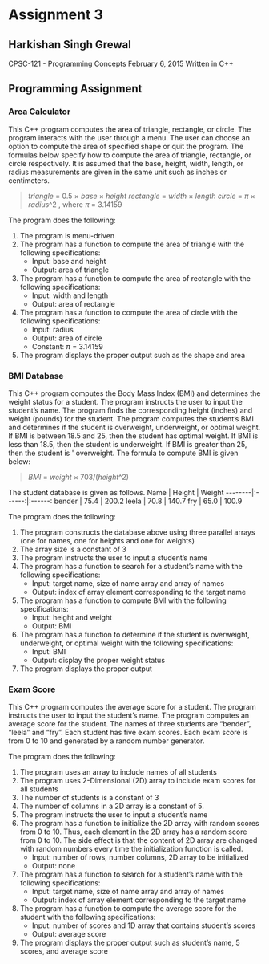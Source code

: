 # Assignment 3

## Harkishan Singh Grewal

CPSC-121 - Programming Concepts
February 6, 2015
Written in C++

## Programming Assignment

### Area Calculator
This C++ program computes the area of triangle, rectangle, or circle. The
program interacts with the user through a menu. The user can choose an option
to compute the area of specified shape or quit the program. The formulas below
specify how to compute the area of triangle, rectangle, or circle respectively.
It is assumed that the base, height, width, length, or radius measurements are
given in the same unit such as inches or centimeters.
  > *triangle* = 0.5 × *base* × *height*
  > *rectangle* = *width* × *length*
  > *circle* = *π* × *radius*^2 , where *π* = 3.14159

The program does the following:
  1. The program is menu-driven
  2. The program has a function to compute the area of triangle with the
    following specifications:
      - Input: base and height
      - Output: area of triangle
  3. The program has a function to compute the area of rectangle with the
    following specifications:
      - Input: width and length
      - Output: area of rectangle
  4. The program has a function to compute the area of circle with the
    following specifications:
      - Input: radius
      - Output: area of circle
      - Constant: *π* = 3.14159
  5. The program displays the proper output such as the shape and area

### BMI Database
This C++ program computes the Body Mass Index (BMI) and determines the weight
status for a student. The program instructs the user to input the student’s
name. The program finds the corresponding height (inches) and weight (pounds)
for the student. The program computes the student’s BMI and determines if the
student is overweight, underweight, or optimal weight. If BMI is between 18.5
and 25, then the student has optimal weight. If BMI is less than 18.5, then
the student is underweight. If BMI is greater than 25, then the student is '
overweight. The formula to compute BMI is given below:
  > *BMI* = *weight* × 703/(*height*^2)

The student database is given as follows.
Name    | Height | Weight
--------|:------:|:------:
bender  |  75.4  | 200.2
leela   |  70.8  | 140.7
fry     |  65.0  | 100.9

The program does the following:
  1. The program constructs the database above using three parallel arrays
    (one for names, one for heights and one for weights)
  2. The array size is a constant of 3
  3. The program instructs the user to input a student’s name
  4. The program has a function to search for a student’s name with the
    following specifications:
      - Input: target name, size of name array and array of names
      - Output: index of array element corresponding to the target name
  5. The program has a function to compute BMI with the following
    specifications:
      - Input: height and weight
      - Output: BMI
  6. The program has a function to determine if the student is overweight,
    underweight, or optimal weight with the following specifications:
      - Input: BMI
      - Output: display the proper weight status
  7. The program displays the proper output

### Exam Score
This C++ program computes the average score for a student. The program
instructs the user to input the student’s name. The program computes an
average score for the student. The names of three students are “bender”,
“leela” and “fry”. Each student has five exam scores. Each exam score is
from 0 to 10 and generated by a random number generator.

The program does the following:
  1. The program uses an array to include names of all students
  2. The program uses 2-Dimensional (2D) array to include exam scores for all
    students
  3. The number of students is a constant of 3
  4. The number of columns in a 2D array is a constant of 5.
  5. The program instructs the user to input a student’s name
  6. The program has a function to initialize the 2D array with random scores
    from 0 to 10. Thus, each element in the 2D array has a random score from
    0 to 10. The side effect is that the content of 2D array are changed with
    random numbers every time the initialization function is called.
      - Input: number of rows, number columns, 2D array to be initialized
      - Output: none
  7. The program has a function to search for a student’s name with the
    following specifications:
      - Input: target name, size of name array and array of names
      - Output: index of array element corresponding to the target name
  8. The program has a function to compute the average score for the student
    with the following specifications:
      - Input: number of scores and 1D array that contains student’s scores
      - Output: average score
  9. The program displays the proper output such as student’s name, 5 scores,
    and average score
